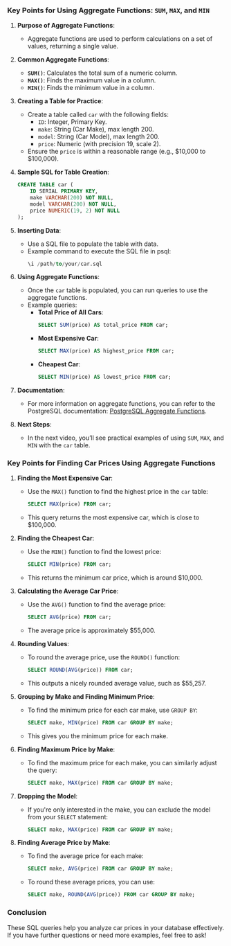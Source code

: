 ### Key Points for Using Aggregate Functions: `SUM`, `MAX`, and `MIN`

1. **Purpose of Aggregate Functions**:
   - Aggregate functions are used to perform calculations on a set of values, returning a single value.

2. **Common Aggregate Functions**:
   - **`SUM()`**: Calculates the total sum of a numeric column.
   - **`MAX()`**: Finds the maximum value in a column.
   - **`MIN()`**: Finds the minimum value in a column.

3. **Creating a Table for Practice**:
   - Create a table called `car` with the following fields:
     - `ID`: Integer, Primary Key.
     - `make`: String (Car Make), max length 200.
     - `model`: String (Car Model), max length 200.
     - `price`: Numeric (with precision 19, scale 2).
   - Ensure the `price` is within a reasonable range (e.g., $10,000 to $100,000).

4. **Sample SQL for Table Creation**:
   ```sql
   CREATE TABLE car (
       ID SERIAL PRIMARY KEY,
       make VARCHAR(200) NOT NULL,
       model VARCHAR(200) NOT NULL,
       price NUMERIC(19, 2) NOT NULL
   );
   ```

5. **Inserting Data**:
   - Use a SQL file to populate the table with data.
   - Example command to execute the SQL file in psql:
     ```sql
     \i /path/to/your/car.sql
     ```

6. **Using Aggregate Functions**:
   - Once the `car` table is populated, you can run queries to use the aggregate functions.
   - Example queries:
     - **Total Price of All Cars**:
       ```sql
       SELECT SUM(price) AS total_price FROM car;
       ```
     - **Most Expensive Car**:
       ```sql
       SELECT MAX(price) AS highest_price FROM car;
       ```
     - **Cheapest Car**:
       ```sql
       SELECT MIN(price) AS lowest_price FROM car;
       ```

7. **Documentation**:
   - For more information on aggregate functions, you can refer to the PostgreSQL documentation: [PostgreSQL Aggregate Functions](https://www.postgresql.org/docs/17/functions-aggregate.html).

8. **Next Steps**:
   - In the next video, you’ll see practical examples of using `SUM`, `MAX`, and `MIN` with the `car` table.



### Key Points for Finding Car Prices Using Aggregate Functions

1. **Finding the Most Expensive Car**:
   - Use the `MAX()` function to find the highest price in the `car` table:
     ```sql
     SELECT MAX(price) FROM car;
     ```
   - This query returns the most expensive car, which is close to $100,000.

2. **Finding the Cheapest Car**:
   - Use the `MIN()` function to find the lowest price:
     ```sql
     SELECT MIN(price) FROM car;
     ```
   - This returns the minimum car price, which is around $10,000.

3. **Calculating the Average Car Price**:
   - Use the `AVG()` function to find the average price:
     ```sql
     SELECT AVG(price) FROM car;
     ```
   - The average price is approximately $55,000.

4. **Rounding Values**:
   - To round the average price, use the `ROUND()` function:
     ```sql
     SELECT ROUND(AVG(price)) FROM car;
     ```
   - This outputs a nicely rounded average value, such as $55,257.

5. **Grouping by Make and Finding Minimum Price**:
   - To find the minimum price for each car make, use `GROUP BY`:
     ```sql
     SELECT make, MIN(price) FROM car GROUP BY make;
     ```
   - This gives you the minimum price for each make.

6. **Finding Maximum Price by Make**:
   - To find the maximum price for each make, you can similarly adjust the query:
     ```sql
     SELECT make, MAX(price) FROM car GROUP BY make;
     ```

7. **Dropping the Model**:
   - If you're only interested in the make, you can exclude the model from your `SELECT` statement:
     ```sql
     SELECT make, MAX(price) FROM car GROUP BY make;
     ```

8. **Finding Average Price by Make**:
   - To find the average price for each make:
     ```sql
     SELECT make, AVG(price) FROM car GROUP BY make;
     ```
   - To round these average prices, you can use:
     ```sql
     SELECT make, ROUND(AVG(price)) FROM car GROUP BY make;
     ```

### Conclusion
These SQL queries help you analyze car prices in your database effectively. If you have further questions or need more examples, feel free to ask!